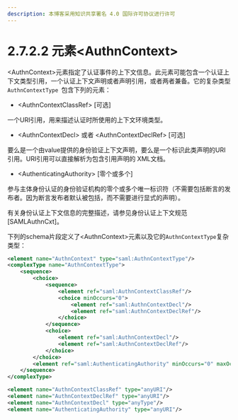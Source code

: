 ```yaml
---
description: 本博客采用知识共享署名 4.0 国际许可协议进行许可
---
```


# 2.7.2.2 元素\<AuthnContext\>


\<AuthnContext\>元素指定了认证事件的上下文信息。此元素可能包含一个认证上下文类型引用，一个认证上下文声明或者声明引用，或者两者兼备。它的复杂类型```AuthnContextType ```包含下列的元素：

+ \<AuthnContextClassRef\> [可选]

一个URI引用，用来描述认证时所使用的上下文环境类型。

+ \<AuthnContextDecl\> 或者 \<AuthnContextDeclRef\> [可选]

要么是一个由value提供的身份验证上下文声明，要么是一个标识此类声明的URI引用。URI引用可以直接解析为包含引用声明的 XML文档。

+ \<AuthenticatingAuthority\> [零个或多个]

参与主体身份认证的身份验证机构的零个或多个唯一标识符（不需要包括断言的发布者。因为断言发布者默认被包括，而不需要进行显式的声明）。

有关身份认证上下文信息的完整描述，请参见身份认证上下文规范[SAMLAuthnCxt]。

下列的schema片段定义了\<AuthnContext\>元素以及它的```AuthnContextType```复杂类型：

```xml
<element name="AuthnContext" type="saml:AuthnContextType"/>
<complexType name="AuthnContextType">
    <sequence>
        <choice>
            <sequence>
                <element ref="saml:AuthnContextClassRef"/>
                <choice minOccurs="0">
                    <element ref="saml:AuthnContextDecl"/>
                    <element ref="saml:AuthnContextDeclRef"/>
                </choice>
            </sequence>
            <choice>
                <element ref="saml:AuthnContextDecl"/>
                <element ref="saml:AuthnContextDeclRef"/>
            </choice>
        </choice>
        <element ref="saml:AuthenticatingAuthority" minOccurs="0" maxOccurs="unbounded"/>
    </sequence>
</complexType>

<element name="AuthnContextClassRef" type="anyURI"/>
<element name="AuthnContextDeclRef" type="anyURI"/>
<element name="AuthnContextDecl" type="anyType"/>
<element name="AuthenticatingAuthority" type="anyURI"/>

```